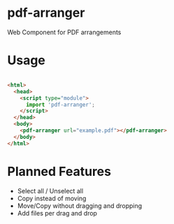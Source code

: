 # pdf-arranger

Web Component for PDF arrangements

# Usage

```html

<html>
  <head>
    <script type="module">
      import 'pdf-arranger';
    </script>
  </head>
  <body>
    <pdf-arranger url="example.pdf"></pdf-arranger>
  </body>
</html>
```



# Planned Features

- Select all / Unselect all
- Copy instead of moving
- Move/Copy without dragging and dropping
- Add files per drag and drop
